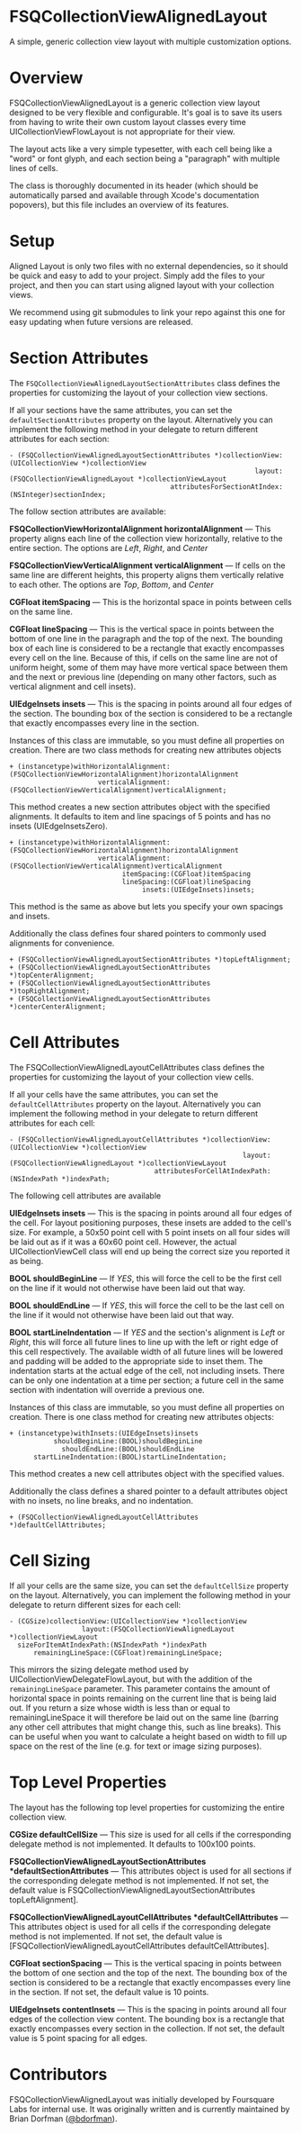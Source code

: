 FSQCollectionViewAlignedLayout
==============================

A simple, generic collection view layout with multiple customization options.

Overview
========

FSQCollectionViewAlignedLayout is a generic collection view layout designed to be very flexible and configurable. It's goal is to save its users from having to write their own custom layout classes every time UICollectionViewFlowLayout is not appropriate for their view.

The layout acts like a very simple typesetter, with each cell being like a "word" or font glyph, and each section being a "paragraph" with multiple lines of cells.


The class is thoroughly documented in its header (which should be automatically parsed and available through Xcode's documentation popovers), but this file includes an overview of its features.

Setup
=====
Aligned Layout is only two files with no external dependencies, so it should be quick and easy to add to your project. Simply add the files to your project, and then you can start using aligned layout with your collection views.

We recommend using git submodules to link your repo against this one for easy updating when future versions are released.

Section Attributes
==================
The `FSQCollectionViewAlignedLayoutSectionAttributes` class defines the properties for customizing the layout of your collection view sections. 

If all your sections have the same attributes, you can set the `defaultSectionAttributes` property on the layout. Alternatively you can implement the following method in your delegate to return different attributes for each section:
```objc
- (FSQCollectionViewAlignedLayoutSectionAttributes *)collectionView:(UICollectionView *)collectionView
                                                             layout:(FSQCollectionViewAlignedLayout *)collectionViewLayout
                                        attributesForSectionAtIndex:(NSInteger)sectionIndex;
```

The follow section attributes are available:

**FSQCollectionViewHorizontalAlignment horizontalAlignment** — This property aligns each line of the collection view horizontally, relative to the entire section. The options are *Left*, *Right*, and *Center*

**FSQCollectionViewVerticalAlignment verticalAlignment** — If cells on the same line are different heights, this property aligns them vertically relative to each other. The options are *Top*, *Bottom*, and *Center*

**CGFloat itemSpacing** — This is the horizontal space in points between cells on the same line.

**CGFloat lineSpacing** — This is the vertical space in points between the bottom of one line in the paragraph and the top of the next. The bounding box of each line is considered to be a rectangle that exactly encompasses every cell on the line. Because of this, if cells on the same line are not of uniform height, some of them may have more vertical space between them and the next or previous line (depending on many other factors, such as vertical alignment and cell insets).

**UIEdgeInsets insets** — This is the spacing in points around all four edges of the section. The bounding box of the section is considered to be a rectangle that exactly encompasses every line in the section.


Instances of this class are immutable, so you must define all properties on creation. There are two class methods for creating new attributes objects

```objc
+ (instancetype)withHorizontalAlignment:(FSQCollectionViewHorizontalAlignment)horizontalAlignment
                      verticalAlignment:(FSQCollectionViewVerticalAlignment)verticalAlignment;
```

This method creates a new section attributes object with the specified alignments. It defaults to item and line spacings of 5 points and has no insets (UIEdgeInsetsZero).

```objc
+ (instancetype)withHorizontalAlignment:(FSQCollectionViewHorizontalAlignment)horizontalAlignment
                      verticalAlignment:(FSQCollectionViewVerticalAlignment)verticalAlignment
                            itemSpacing:(CGFloat)itemSpacing
                            lineSpacing:(CGFloat)lineSpacing
                                 insets:(UIEdgeInsets)insets;
```

This method is the same as above but lets you specify your own spacings and insets.


Additionally the class defines four shared pointers to commonly used alignments for convenience.
```objc
+ (FSQCollectionViewAlignedLayoutSectionAttributes *)topLeftAlignment;
+ (FSQCollectionViewAlignedLayoutSectionAttributes *)topCenterAlignment;
+ (FSQCollectionViewAlignedLayoutSectionAttributes *)topRightAlignment;
+ (FSQCollectionViewAlignedLayoutSectionAttributes *)centerCenterAlignment;
```

Cell Attributes
===============
The FSQCollectionViewAlignedLayoutCellAttributes class defines the properties for customizing the layout of your collection view cells. 

If all your cells have the same attributes, you can set the `defaultCellAttributes` property on the layout. Alternatively you can implement the following method in your delegate to return different attributes for each cell:
```objc
- (FSQCollectionViewAlignedLayoutCellAttributes *)collectionView:(UICollectionView *)collectionView
                                                          layout:(FSQCollectionViewAlignedLayout *)collectionViewLayout
                                    attributesForCellAtIndexPath:(NSIndexPath *)indexPath;
```

The following cell attributes are available


**UIEdgeInsets insets** — This is the spacing in points around all four edges of the cell. For layout positioning purposes, these insets are added to the cell's size. For example, a 50x50 point cell with 5 point insets on all four sides will be laid out as if it was a 60x60 point cell. However, the actual UICollectionViewCell class will end up being the correct size you reported it as being.

**BOOL shouldBeginLine** — If *YES*, this will force the cell to be the first cell on the line if it would not otherwise have been laid out that way.

**BOOL shouldEndLine** — If *YES*, this will force the cell to be the last cell on the line if it would not otherwise have been laid out that way.

**BOOL startLineIndentation** — If *YES* and the section's alignment is *Left* or *Right*, this will force all future lines to line up with the left or right edge of this cell respectively. The available width of all future lines will be lowered and padding will be added to the appropriate side to inset them. The indentation starts at the actual edge of the cell, not including insets. There can be only one indentation at a time per section; a future cell in the same section with indentation will override a previous one.

Instances of this class are immutable, so you must define all properties on creation. There is one class method for creating new attributes objects:

```objc
+ (instancetype)withInsets:(UIEdgeInsets)insets
           shouldBeginLine:(BOOL)shouldBeginLine
             shouldEndLine:(BOOL)shouldEndLine
      startLineIndentation:(BOOL)startLineIndentation;
```

This method creates a new cell attributes object with the specified values.

Additionally the class defines a shared pointer to a default attributes object with no insets, no line breaks, and no indentation.

```objc
+ (FSQCollectionViewAlignedLayoutCellAttributes *)defaultCellAttributes;
```

Cell Sizing
===========

If all your cells are the same size, you can set the `defaultCellSize` property on the layout. Alternatively, you can implement the following method in your delegate to return different sizes for each cell:
```objc
- (CGSize)collectionView:(UICollectionView *)collectionView
                  layout:(FSQCollectionViewAlignedLayout *)collectionViewLayout
  sizeForItemAtIndexPath:(NSIndexPath *)indexPath
      remainingLineSpace:(CGFloat)remainingLineSpace;
```

This mirrors the sizing delegate method used by UICollectionViewDelegateFlowLayout, but with the addition of the `remainingLineSpace` parameter. This parameter contains the amount of horizontal space in points remaining on the current line that is being laid out. If you return a size whose width is less than or equal to remainingLineSpace it will therefore be laid out on the same line (barring any other cell attributes that might change this, such as line breaks). This can be useful when you want to calculate a height based on width to fill up space on the rest of the line (e.g. for text or image sizing purposes).

Top Level Properties
====================

The layout has the following top level properties for customizing the entire collection view.

**CGSize defaultCellSize** — This size is used for all cells if the corresponding delegate method is not implemented. It defaults to 100x100 points.

**FSQCollectionViewAlignedLayoutSectionAttributes \*defaultSectionAttributes** — This attributes object is used for all sections if the corresponding delegate method is not implemented. If not set, the default value is FSQCollectionViewAlignedLayoutSectionAttributes topLeftAlignment].

**FSQCollectionViewAlignedLayoutCellAttributes \*defaultCellAttributes** — This attributes object is used for all cells if the corresponding delegate method is not implemented. If not set, the default value is [FSQCollectionViewAlignedLayoutCellAttributes defaultCellAttributes].

**CGFloat sectionSpacing** — This is the vertical spacing in points between the bottom of one section and the top of the next. The bounding box of the section is considered to be a rectangle that exactly encompasses every line in the section. If not set, the default value is 10 points.

**UIEdgeInsets contentInsets** — This is the spacing in points around all four edges of the collection view content. The bounding box is a rectangle that exactly encompasses every section in the collection. If not set, the default value is 5 point spacing for all edges.


Contributors
============
FSQCollectionViewAlignedLayout was initially developed by Foursquare Labs for internal use. It was originally written and is currently maintained by Brian Dorfman ([@bdorfman](https://twitter.com/bdorfman)).
